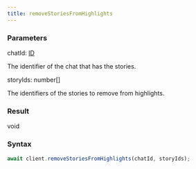 ```yaml
---
title: removeStoriesFromHighlights
---
```


### Parameters 

<div class="flex flex-col gap-3"><div><div class="font-mono"><span class="font-bold">chatId</span><span class="opacity-50">:</span> <a href="/gh/types/id"  >ID</a></div><div class="pl-3"><div class="no-margin">

The identifier of the chat that has the stories.

</div></div></div><div><div class="font-mono"><span class="font-bold">storyIds</span><span class="opacity-50">:</span> <span>number</span><span class="opacity-50">[]</span></div><div class="pl-3"><div class="no-margin">

The identifiers of the stories to remove from highlights.

</div></div></div></div>

### Result 

<div class="font-mono"><span>void</span></div>

### Syntax

```ts
await client.removeStoriesFromHighlights(chatId, storyIds);
```



